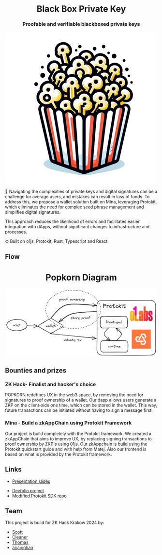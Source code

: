 <div align="center">
  <h1 align="center">Black Box Private Key </h1>
  <h3>Proofable and verifiable blackboxed private keys</h3>

![logo](images/logo.png)

</div>

🔑 Navigating the complexities of private keys and digital signatures can be a challenge for average users, and mistakes can result in loss of funds. To address this, we propose a wallet solution built on Mina, leveraging Protokit, which eliminates the need for complex seed phrase management and simplifies digital signatures.

This approach reduces the likelihood of errors and facilitates easier integration with dApps, without significant changes to infrastructure and processes.

⚙️ Built on o1js, Protokit, Rust, Typescript and React.

## Flow

<div align="center">
  <h1 align="center">Popkorn Diagram</h1>

![diagram](images/diagram.png)

</div>


<!-- ## Screenshots -->

## Bounties and prizes

### ZK Hack- Finalist and hacker's choice

POPKORN redefines UX in the web3 space, by removing the need for signatures to proof ownership of a wallet. Our dapp allows users generate a ZKP on the client-side one time, which can be stored in the wallet. This way, future transactions can be initiated without having to sign a message first.

### Mina - Build a zkAppChain using Protokit Framework

Our project is build completely with the Protokit framework. We created a zkAppChain that aims to improve UX, by replacing signing transactions to proof ownership by ZKP's using 01js. Our zkAppchain is build using the Protokit quickstart guide and with help from Matej. Also our frontend is based on what is provided by the Protokit framework.

## Links

- [Presentation slides](https://docs.google.com/presentation/d/1KsH8dfkHxh_S-ENTSYl6FZjqb5jeqBSUiHppih2us64/edit?usp=sharing)
<!-- - [Demo video]() -->
- [Devfolio project](https://devfolio.co/projects/popkorn-61b7)
- [Modified Protokit SDK repo](https://github.com/private-key-black-box/protokit-sdk)

## Team

This project is build for ZK Hack Krakow 2024 by:

- [Scott](https://github.com/tuddman)
- [Cleaner](https://kacperkarbownik.xyz/)
- [Thomas](https://www.linkedin.com/in/thomas-turek-a953a6232/)
- [arjanjohan](https://twitter.com/arjanjohan)
